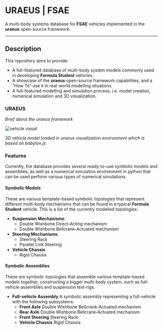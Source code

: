 # **URAEUS** | FSAE

A multi-body systems database for **FSAE** vehicles implemented in the **uraeus** open-source framework.

----------------

## Description

This repository aims to provide:

- A full-featured database of multi-body system models commonly used in developing **Formula Student** vehicles.
- A showcase of the **uraeus** open-source framework capabilities, and a "How To" use it in real-world modelling situations.
- A full-featured modelling and simulation process, i.e. model creation, numerical simulation and 3D visualization.

### URAEUS

*Brief about the uraeus framework*

![vehicle visual](C:\khaledghobashy\github\uraeus_fsae\readme_materials\sample_vehicle_3D.png)

*3D vehicle model loaded in uraeus visualization environment which is based on babylon.js*

### Features

Currently, the database provides several ready-to-use symbolic models and assemblies, as well as a numerical simulation environment in python that can be used perform various types of numerical simulations. 

#### Symbolic Models
These are various template-based symbolic topologies that represent different multi-body mechanisms that can be found in a typical **Formula Student** vehicle. 
This is a list of the currently modelled topologies:

- **Suspension Mechanisms**:
  - Double Wishbone Direct-Acting mechanism
  - Double Wishbone Bellcrank-Actuated mechanism
- **Steering Mechanisms**:
  - Steering Rack
  - Parallel Link Steering
- **Vehicle Chassis**
  - Rigid Chassis



#### Symbolic Assemblies

These are symbolic topologies that assemble various template-based models together, constructing a bigger multi-body system, such as full-vehicle assemblies and suspension test-rigs.

- **Full-vehicle Assembly**
  A symbolic assembly representing a full-vehicle with the following subsystems:
  - **Front Axle**
    Double Wishbone Bellcrank-Actuated mechanism
  - **Rear Axle**
    Double Wishbone Bellcrank-Actuated mechanism
  - **Front Steering**
    Steering Rack
  - **Vehicle Chassis**
    Rigid Chassis

